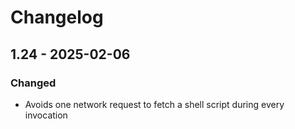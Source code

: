 # Changelog

## 1.24 - 2025-02-06

### Changed

- Avoids one network request to fetch a shell script during every invocation
